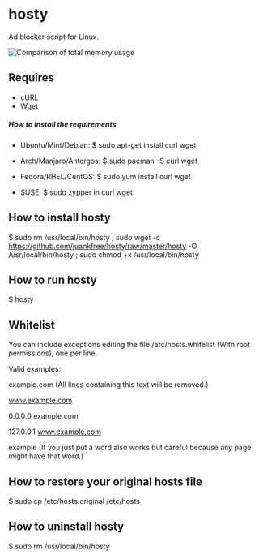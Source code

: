 hosty
=====

Ad blocker script for Linux.

![Comparison of total memory usage](http://chart.apis.google.com/chart?chs=450x150&cht=bhs&chtt=Comparison%20of%20total%20memory%20usage&chd=s:0489&chxl=0:|AdBlock%20(849.8%20MB)|Adblock%20Plus%20(838.7%20MB)|No%20ad%20blocker%20(775.3%20MB)|Hosty%20(725.6%20MB)|&chxt=y)

## Requires
* cURL
* Wget

##### How to install the requirements

* Ubuntu/Mint/Debian:
$ sudo apt-get install curl wget

* Arch/Manjaro/Antergos:
$ sudo pacman -S curl wget

* Fedora/RHEL/CentOS:
$ sudo yum install curl wget

* SUSE:
$ sudo zypper in curl wget

## How to install hosty
$ sudo rm /usr/local/bin/hosty ; sudo wget -c https://github.com/juankfree/hosty/raw/master/hosty -O /usr/local/bin/hosty ; sudo chmod +x /usr/local/bin/hosty

## How to run hosty
$ hosty

## Whitelist
You can include exceptions editing the file /etc/hosts.whitelist (With root permissions), one per line.

Valid examples:

example.com (All lines containing this text will be removed.)

www.example.com 

0.0.0.0 example.com 

127.0.0.1 www.example.com 

example (If you just put a word also works but careful because any page might have that word.)

## How to restore your original hosts file
$ sudo cp /etc/hosts.original /etc/hosts

## How to uninstall hosty
$ sudo rm /usr/local/bin/hosty

